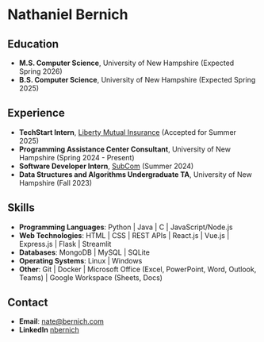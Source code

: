 # Nathaniel Bernich

## Education
- **M.S. Computer Science**, University of New Hampshire (Expected Spring 2026)
- **B.S. Computer Science**, University of New Hampshire (Expected Spring 2025)

## Experience
- **TechStart Intern**, [Liberty Mutual Insurance](https://www.libertymutual.com/) (Accepted for Summer 2025)
- **Programming Assistance Center Consultant**, University of New Hampshire (Spring 2024 - Present)
- **Software Developer Intern**, [SubCom](https://www.subcom.com/) (Summer 2024)
- **Data Structures and Algorithms Undergraduate TA**, University of New Hampshire (Fall 2023)

## Skills
- **Programming Languages**: Python | Java | C | JavaScript/Node.js
- **Web Technologies**: HTML | CSS | REST APIs | React.js | Vue.js | Express.js | Flask | Streamlit
- **Databases**: MongoDB | MySQL | SQLite
- **Operating Systems**: Linux | Windows
- **Other**: Git | Docker | Microsoft Office (Excel, PowerPoint, Word, Outlook, Teams) | Google Workspace (Sheets, Docs)

## Contact
- **Email**: nate@bernich.com
- **LinkedIn** [nbernich](https://www.linkedin.com/in/nathaniel-bernich/)
